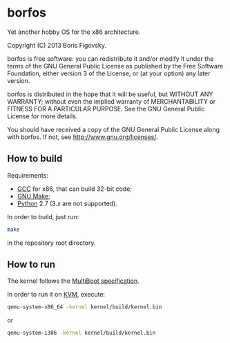 # borfos

Yet another hobby OS for the x86 architecture.

Copyright (C) 2013 Boris Figovsky.

borfos is free software: you can redistribute it and/or modify
it under the terms of the GNU General Public License as published by
the Free Software Foundation, either version 3 of the License, or
(at your option) any later version.

borfos is distributed in the hope that it will be useful,
but WITHOUT ANY WARRANTY; without even the implied warranty of
MERCHANTABILITY or FITNESS FOR A PARTICULAR PURPOSE.  See the
GNU General Public License for more details.

You should have received a copy of the GNU General Public License
along with borfos.  If not, see http://www.gnu.org/licenses/.

## How to build
Requirements:
* [GCC](http://gcc.gnu.org/) for x86, that can build 32-bit code;
* [GNU Make](http://www.gnu.org/software/make/);
* [Python](http://www.python.org/) 2.7 (3.x are not supported).

In order to build, just run:
```sh
make
```
in the repository root directory.

## How to run

The kernel follows the [MultiBoot specification](http://www.gnu.org/software/grub/manual/multiboot/multiboot.html).

In order to run it on [KVM](http://www.linux-kvm.org/), execute:
```sh
qemu-system-x86_64 -kernel kernel/build/kernel.bin
```
or
```sh
qemu-system-i386 -kernel kernel/build/kernel.bin
```